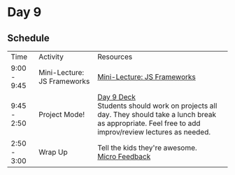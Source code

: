 # Day 9

## Schedule

<table>
    <tr>
        <td>Time</td>
        <td>Activity</td>
        <td>Resources</td>
    </tr>
    <tr>
        <td>9:00 - 9:45</td>
        <td>Mini-Lecture: JS Frameworks</td>
        <td>
            <a href="js-frameworks">Mini-Lecture: JS Frameworks</a>
        </td>
    </tr>
    <tr>
        <td>9:45 - 2:50</td>
        <td>Project Mode!</td>
        <td>
            <a href="https://drive.google.com/open?id=1i9KaL5iph3Bslu48ZTJSiB82-FrLijqgPVmM2RdAdbs&authuser=0">Day 9 Deck</a>
            <br>
            Students should work on projects all day. They should take a lunch break as appropriate. Feel free to add improv/review lectures as needed. 
        </td>
    </tr>
    <tr>
        <td>2:50 - 3:00</td>
        <td> Wrap Up</td>
        <td> 
            Tell the kids they're awesome.
            <br>
            <a href="https://github.com/learn-co-curriculum/hs-post-class-survey">Micro Feedback</a>
        </td>
    </tr>
</table>